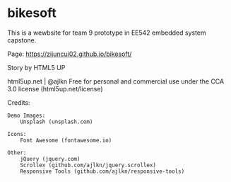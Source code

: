 # bikesoft

This is a wewbsite for team 9 prototype in EE542 embedded system capstone.

Page: https://zijuncui02.github.io/bikesoft/


Story by HTML5 UP

html5up.net | @ajlkn
Free for personal and commercial use under the CCA 3.0 license (html5up.net/license)


Credits:

	Demo Images:
		Unsplash (unsplash.com)

	Icons:
		Font Awesome (fontawesome.io)

	Other:
		jQuery (jquery.com)
		Scrollex (github.com/ajlkn/jquery.scrollex)
		Responsive Tools (github.com/ajlkn/responsive-tools)

